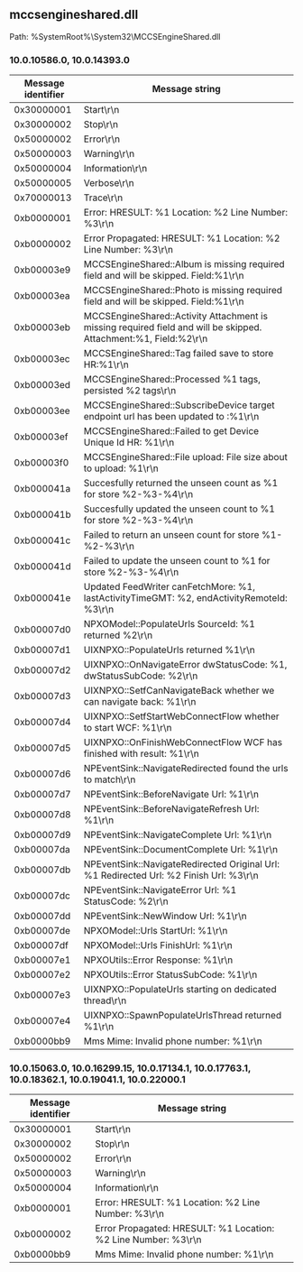## mccsengineshared.dll

Path: %SystemRoot%\System32\MCCSEngineShared.dll

### 10.0.10586.0, 10.0.14393.0

Message identifier | Message string
--- | ---
0x30000001 | Start\r\n
0x30000002 | Stop\r\n
0x50000002 | Error\r\n
0x50000003 | Warning\r\n
0x50000004 | Information\r\n
0x50000005 | Verbose\r\n
0x70000013 | Trace\r\n
0xb0000001 | Error: HRESULT: %1 Location: %2 Line Number: %3\r\n
0xb0000002 | Error Propagated: HRESULT: %1 Location: %2 Line Number: %3\r\n
0xb00003e9 | MCCSEngineShared::Album is missing required field and will be skipped. Field:%1\r\n
0xb00003ea | MCCSEngineShared::Photo is missing required field and will be skipped. Field:%1\r\n
0xb00003eb | MCCSEngineShared::Activity Attachment is missing required field and will be skipped. Attachment:%1, Field:%2\r\n
0xb00003ec | MCCSEngineShared::Tag failed save to store HR:%1\r\n
0xb00003ed | MCCSEngineShared::Processed %1 tags, persisted %2 tags\r\n
0xb00003ee | MCCSEngineShared::SubscribeDevice target endpoint url has been updated to :%1\r\n
0xb00003ef | MCCSEngineShared::Failed to get Device Unique Id HR: %1\r\n
0xb00003f0 | MCCSEngineShared::File upload: File size about to upload: %1\r\n
0xb000041a | Succesfully returned the unseen count as %1 for store %2-%3-%4\r\n
0xb000041b | Succesfully updated the unseen count to %1 for store %2-%3-%4\r\n
0xb000041c | Failed to return an unseen count for store %1-%2-%3\r\n
0xb000041d | Failed to update the unseen count to %1 for store %2-%3-%4\r\n
0xb000041e | Updated FeedWriter canFetchMore: %1, lastActivityTimeGMT: %2, endActivityRemoteId: %3\r\n
0xb00007d0 | NPXOModel::PopulateUrls SourceId: %1 returned %2\r\n
0xb00007d1 | UIXNPXO::PopulateUrls returned %1\r\n
0xb00007d2 | UIXNPXO::OnNavigateError dwStatusCode: %1, dwStatusSubCode: %2\r\n
0xb00007d3 | UIXNPXO::SetfCanNavigateBack whether we can navigate back: %1\r\n
0xb00007d4 | UIXNPXO::SetfStartWebConnectFlow whether to start WCF: %1\r\n
0xb00007d5 | UIXNPXO::OnFinishWebConnectFlow WCF has finished with result: %1\r\n
0xb00007d6 | NPEventSink::NavigateRedirected found the urls to match\r\n
0xb00007d7 | NPEventSink::BeforeNavigate Url: %1\r\n
0xb00007d8 | NPEventSink::BeforeNavigateRefresh Url: %1\r\n
0xb00007d9 | NPEventSink::NavigateComplete Url: %1\r\n
0xb00007da | NPEventSink::DocumentComplete Url: %1\r\n
0xb00007db | NPEventSink::NavigateRedirected Original Url: %1 Redirected Url: %2 Finish Url: %3\r\n
0xb00007dc | NPEventSink::NavigateError Url: %1 StatusCode: %2\r\n
0xb00007dd | NPEventSink::NewWindow Url: %1\r\n
0xb00007de | NPXOModel::Urls StartUrl: %1\r\n
0xb00007df | NPXOModel::Urls FinishUrl: %1\r\n
0xb00007e1 | NPXOUtils::Error Response: %1\r\n
0xb00007e2 | NPXOUtils::Error StatusSubCode: %1\r\n
0xb00007e3 | UIXNPXO::PopulateUrls starting on dedicated thread\r\n
0xb00007e4 | UIXNPXO::SpawnPopulateUrlsThread returned %1\r\n
0xb0000bb9 | Mms Mime: Invalid phone number: %1\r\n

### 10.0.15063.0, 10.0.16299.15, 10.0.17134.1, 10.0.17763.1, 10.0.18362.1, 10.0.19041.1, 10.0.22000.1

Message identifier | Message string
--- | ---
0x30000001 | Start\r\n
0x30000002 | Stop\r\n
0x50000002 | Error\r\n
0x50000003 | Warning\r\n
0x50000004 | Information\r\n
0xb0000001 | Error: HRESULT: %1 Location: %2 Line Number: %3\r\n
0xb0000002 | Error Propagated: HRESULT: %1 Location: %2 Line Number: %3\r\n
0xb0000bb9 | Mms Mime: Invalid phone number: %1\r\n
